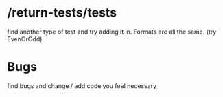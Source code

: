 # /return-tests/tests

find another type of test and try adding it in. Formats are all the same. (try EvenOrOdd)

# Bugs

find bugs and change / add code you feel necessary

